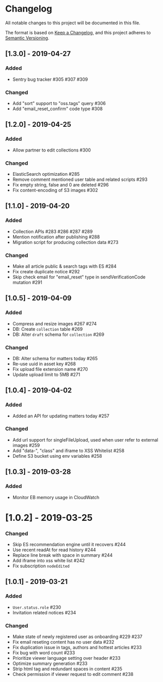 # Changelog

All notable changes to this project will be documented in this file.

The format is based on [Keep a Changelog](https://keepachangelog.com/en/1.0.0/),
and this project adheres to [Semantic Versioning](https://semver.org/spec/v2.0.0.html).

## [1.3.0] - 2019-04-27

### Added

- Sentry bug tracker #305 #307 #309

### Changed

- Add "sort" support to "oss.tags" query #306
- Add "email_reset_confirm" code type #308

## [1.2.0] - 2019-04-25

### Added

- Allow partner to edit collections #300

### Changed

- ElasticSearch optimization #285
- Remove comment mentioned user table and related scripts #293
- Fix empty string, false and 0 are deleted #296
- Fix content-encoding of S3 images #302

## [1.1.0] - 2019-04-20

### Added

- Collection APIs #283 #286 #287 #289
- Mention notification after publishing #288
- Migration script for producing collection data #273

### Changed

- Make all article public & search tags with ES #284
- Fix create duplicate notice #292
- Skip check email for "email_reset" type in sendVerificationCode mutation #291

## [1.0.5] - 2019-04-09

### Added

- Compress and resize images #267 #274
- DB: Create `collection` table #269
- DB: Alter `draft` schema for `collection` #269

### Changed

- DB: Alter schema for matters today #265
- Re-use uuid in asset key #268
- Fix upload file extension name #270
- Update upload limit to 5MB #271

## [1.0.4] - 2019-04-02

### Added

- Added an API for updating matters today #257

### Changed

- Add url support for singleFileUpload, used when user refer to external images #259
- Add "data-", "class" and iframe to XSS Whitelist #258
- Define S3 bucket using env variables #258

## [1.0.3] - 2019-03-28

### Added

- Monitor EB memory usage in CloudWatch

# [1.0.2] - 2019-03-25

### Changed

- Skip ES recommendation engine until it recovers #244
- Use recent readAt for read history #244
- Replace line break with space in summary #244
- Add iframe into xss white list #242
- Fix subscription `nodeEdited`

## [1.0.1] - 2019-03-21

### Added

- `User.status.role` #230
- Invitation related notices #234

### Changed

- Make state of newly registered user as onboarding #229 #237
- Fix email reseting content has no user data #232
- Fix duplication issue in tags, authors and hottest articles #233
- Fix bug with word count #233
- Prioritize viewer language setting over header #233
- Optimize summary generation #233
- Strip html tag and redundant spaces in content #235
- Check permission if viewer request to edit comment #238
